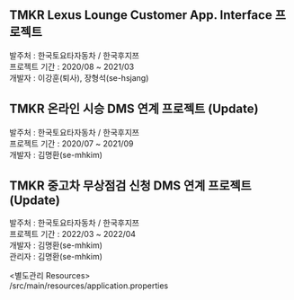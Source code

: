 ## TMKR Lexus Lounge Customer App. Interface 프로젝트
  
발주처 : 한국토요타자동차 / 한국후지쯔  
프로젝트 기간 : 2020/08 ~ 2021/03  
개발자 : 이강훈(퇴사), 장형석(se-hsjang)  

## TMKR 온라인 시승 DMS 연계 프로젝트 (Update)
  
발주처 : 한국토요타자동차 / 한국후지쯔  
프로젝트 기간 : 2020/07 ~ 2021/09  
개발자 : 김명환(se-mhkim)  
 
## TMKR 중고차 무상점검 신청 DMS 연계 프로젝트 (Update) 
 
발주처 : 한국토요타자동차 / 한국후지쯔  
프로젝트 기간 : 2022/03 ~ 2022/04  
개발자 : 김명환(se-mhkim)  
관리자 : 김명환(se-mhkim) 

<별도관리 Resources>  
/src/main/resources/application.properties  